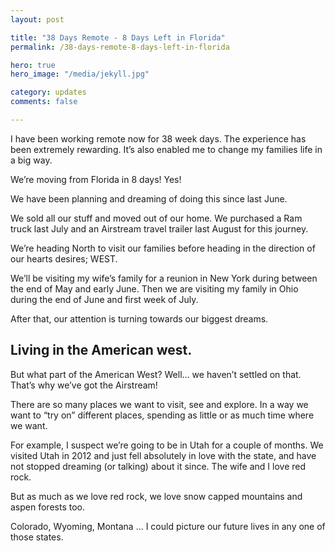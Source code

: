 ```yaml
---
layout: post

title: "38 Days Remote - 8 Days Left in Florida"
permalink: /38-days-remote-8-days-left-in-florida

hero: true
hero_image: "/media/jekyll.jpg"

category: updates
comments: false

---
```


I have been working remote now for 38 week days. The experience has been extremely rewarding. It’s also enabled me to change my families life in a big way.

We’re moving from Florida in 8 days! Yes!

We have been planning and dreaming of doing this since last June.

We sold all our stuff and moved out of our home. We purchased a Ram truck last July and an Airstream travel trailer last August for this journey.

We’re heading North to visit our families before heading in the direction of our hearts desires; WEST. 

<!--more-->

We’ll be visiting my wife’s family for a reunion in New York during between the end of May and early June. Then we are visiting my family in Ohio during the end of June and first week of July.

After that, our attention is turning towards our biggest dreams. 

## Living in the American west.

But what part of the American West? Well… we haven’t settled on that. That’s why we’ve got the Airstream! 

There are so many places we want to visit, see and explore. In a way we want to “try on” different places, spending as little or as much time where we want.

For example, I suspect we’re going to be in Utah for a couple of months. We visited Utah in 2012 and just fell absolutely in love with the state, and have not stopped dreaming (or talking) about it since. The wife and I love red rock.

But as much as we love red rock, we love snow capped mountains and aspen forests too.

Colorado, Wyoming, Montana … I could picture our future lives in any one of those states.